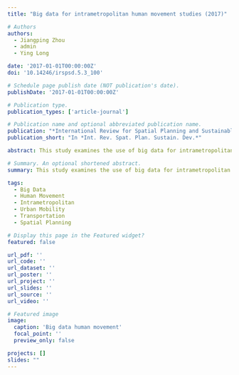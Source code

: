```yaml
---
title: "Big data for intrametropolitan human movement studies (2017)"

# Authors
authors:
  - Jiangping Zhou
  - admin
  - Ying Long

date: '2017-01-01T00:00:00Z'
doi: '10.14246/irspsd.5.3_100'

# Schedule page publish date (NOT publication's date).
publishDate: '2017-01-01T00:00:00Z'

# Publication type.
publication_types: ['article-journal']

# Publication name and optional abbreviated publication name.
publication: "*International Review for Spatial Planning and Sustainable Development*, 5(3), pp. 100-115"
publication_short: "In *Int. Rev. Spat. Plan. Sustain. Dev.*"

abstract: This study examines the use of big data for intrametropolitan human movement studies. We explore how large-scale mobility data can be used to understand human movement patterns within metropolitan areas, providing insights for urban planning and transportation research. The research contributes to advancing big data applications in urban mobility studies.

# Summary. An optional shortened abstract.
summary: This study examines the use of big data for intrametropolitan human movement studies.

tags:
  - Big Data
  - Human Movement
  - Intrametropolitan
  - Urban Mobility
  - Transportation
  - Spatial Planning

# Display this page in the Featured widget?
featured: false

url_pdf: ''
url_code: ''
url_dataset: ''
url_poster: ''
url_project: ''
url_slides: ''
url_source: ''
url_video: ''

# Featured image
image:
  caption: 'Big data human movement'
  focal_point: ''
  preview_only: false

projects: []
slides: ""
---
```

